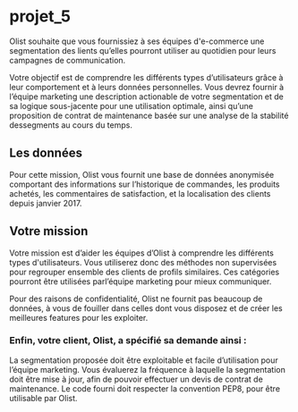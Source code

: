 # projet_5

Olist souhaite que vous fournissiez à ses équipes d'e-commerce une segmentation des lients qu’elles pourront utiliser au quotidien pour leurs campagnes de communication.

Votre objectif est de comprendre les différents types d’utilisateurs grâce à leur comportement et à leurs données personnelles.
Vous devrez fournir à l’équipe marketing une description actionable de votre segmentation et de sa logique sous-jacente pour une utilisation optimale, ainsi qu’une
proposition de contrat de maintenance basée sur une analyse de la stabilité dessegments au cours du temps.

## Les données
Pour cette mission, Olist vous fournit une base de données anonymisée comportant des informations sur l’historique de commandes, les produits achetés, les commentaires de satisfaction, et la localisation des clients depuis janvier 2017.
## Votre mission

Votre mission est d’aider les équipes d’Olist à comprendre les différents types d'utilisateurs. Vous utiliserez donc des méthodes non supervisées pour regrouper
ensemble des clients de profils similaires. Ces catégories pourront être utilisées parl’équipe marketing pour mieux communiquer.

Pour des raisons de confidentialité, Olist ne fournit pas beaucoup de données, à vous de fouiller dans celles dont vous disposez et de créer les meilleures features pour les exploiter.

### Enfin, votre client, Olist, a spécifié sa demande ainsi :
La segmentation proposée doit être exploitable et facile d’utilisation pour l’équipe marketing. 
Vous évaluerez la fréquence à laquelle la segmentation doit être mise à jour, afin de pouvoir effectuer un devis de contrat de maintenance.
Le code fourni doit respecter la convention PEP8, pour être utilisable par Olist.
